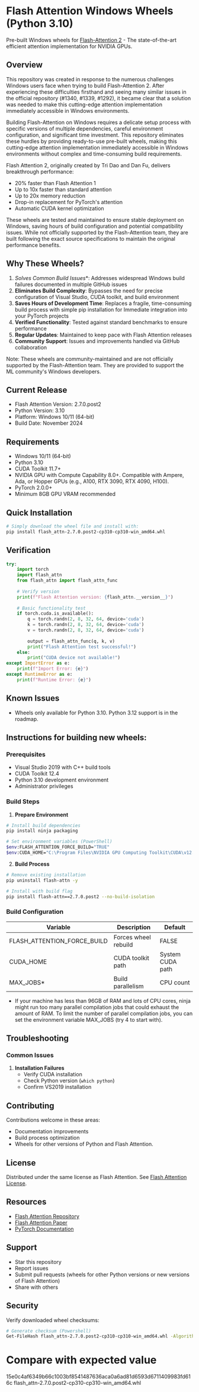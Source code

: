 # Flash Attention Windows Wheels (Python 3.10)

Pre-built Windows wheels for [Flash-Attention 2](https://github.com/Dao-AILab/flash-attention) - The state-of-the-art efficient attention implementation for NVIDIA GPUs.

## Overview 

This repository was created in response to the numerous challenges Windows users face when trying to build Flash-Attention 2. 
After experiencing these difficulties firsthand and seeing many similar issues in the official repository (#1340, #1339, #1292), it became clear that a solution was needed to make this cutting-edge attention implementation immediately accessible in Windows environments.

Building Flash-Attention on Windows requires a delicate setup process with specific versions of multiple dependencies, careful environment configuration, and significant time investment. This repository eliminates these hurdles by providing ready-to-use pre-built wheels, making this cutting-edge attention implementation immediately accessible in Windows environments without complex and time-consuming build requirements.

Flash Attention 2, originally created by Tri Dao and Dan Fu, delivers breakthrough performance:
- 20% faster than Flash Attention 1 
- Up to 10x faster than standard attention
- Up to 20x memory reduction
- Drop-in replacement for PyTorch's attention
- Automatic CUDA kernel optimization

These wheels are tested and maintained to ensure stable deployment on Windows, saving hours of build configuration and potential compatibility issues. While not officially supported by the Flash-Attention team, they are built following the exact source specifications to maintain the original performance benefits.

## Why These Wheels?

1. *Solves Common Build Issues**: Addresses widespread Windows build failures documented in multiple GitHub issues
2. **Eliminates Build Complexity**: Bypasses the need for precise configuration of Visual Studio, CUDA toolkit, and build environment
3. **Saves Hours of Development Time**: Replaces a fragile, time-consuming build process with simple pip installation for Immediate integration into your PyTorch projects
4. **Verified Functionality**: Tested against standard benchmarks to ensure performance
5. **Regular Updates**: Maintained to keep pace with Flash Attention releases
6. **Community Support**: Issues and improvements handled via GitHub collaboration

Note: These wheels are community-maintained and are not officially supported by the Flash-Attention team. They are provided to support the ML community's Windows developers.

## Current Release

- Flash Attention Version: 2.7.0.post2
- Python Version: 3.10
- Platform: Windows 10/11 (64-bit)
- Build Date: November 2024

## Requirements

- Windows 10/11 (64-bit)
- Python 3.10
- CUDA Toolkit 11.7+
- NVIDIA GPU with Compute Capability 8.0+. Compatible with Ampere, Ada, or Hopper GPUs (e.g., A100, RTX 3090, RTX 4090, H100).
- PyTorch 2.0.0+
- Minimum 8GB GPU VRAM recommended

## Quick Installation

```sh
# Simply download the wheel file and install with:
pip install flash_attn-2.7.0.post2-cp310-cp310-win_amd64.whl
```

## Verification

```python
try:
    import torch
    import flash_attn
    from flash_attn import flash_attn_func
    
    # Verify version
    print(f"Flash Attention version: {flash_attn.__version__}")
    
    # Basic functionality test
    if torch.cuda.is_available():
        q = torch.randn(2, 8, 32, 64, device='cuda')
        k = torch.randn(2, 8, 32, 64, device='cuda')
        v = torch.randn(2, 8, 32, 64, device='cuda')
        
        output = flash_attn_func(q, k, v)
        print("Flash Attention test successful!")
    else:
        print("CUDA device not available!")
except ImportError as e:
    print(f"Import Error: {e}")
except RuntimeError as e:
    print(f"Runtime Error: {e}")
```

## Known Issues

- Wheels only available for Python 3.10. Python 3.12 support is in the roadmap.

## Instructions for building new wheels:

### Prerequisites

- Visual Studio 2019 with C++ build tools
- CUDA Toolkit 12.4
- Python 3.10 development environment
- Administrator privileges

### Build Steps

1. **Prepare Environment**
```sh
# Install build dependencies
pip install ninja packaging

# Set environment variables (PowerShell)
$env:FLASH_ATTENTION_FORCE_BUILD="TRUE"
$env:CUDA_HOME="C:\Program Files\NVIDIA GPU Computing Toolkit\CUDA\v12.4"
```

2. **Build Process**
```sh
# Remove existing installation
pip uninstall flash-attn -y

# Install with build flag
pip install flash-attn==2.7.0.post2 --no-build-isolation
```

### Build Configuration

| Variable | Description | Default |
|----------|-------------|---------|
| FLASH_ATTENTION_FORCE_BUILD | Forces wheel rebuild | FALSE |
| CUDA_HOME | CUDA toolkit path | System CUDA path |
| MAX_JOBS* | Build parallelism | CPU count |

* If your machine has less than 96GB of RAM and lots of CPU cores, ninja might run too many parallel compilation jobs that could exhaust the amount of RAM. To limit the number of parallel compilation jobs, you can set the environment variable MAX_JOBS (try 4 to start with).

## Troubleshooting

### Common Issues

1. **Installation Failures**
   - Verify CUDA installation
   - Check Python version (`which python`)
   - Confirm VS2019 installation

## Contributing

Contributions welcome in these areas:
- Documentation improvements
- Build process optimization
- Wheels for other versions of Python and Flash Attention.

## License

Distributed under the same license as Flash Attention. See [Flash Attention License](https://github.com/Dao-AILab/flash-attention/blob/main/LICENSE).

## Resources

- [Flash Attention Repository](https://github.com/Dao-AILab/flash-attention)
- [Flash Attention Paper](https://tridao.me/publications/flash2/flash2.pdf)
- [PyTorch Documentation](https://pytorch.org/)

## Support

- Star this repository
- Report issues
- Submit pull requests (wheels for other Python versions or new versions of Flash Attention)
- Share with others

## Security

Verify downloaded wheel checksums:
```sh
# Generate checksum (Powershell)
Get-FileHash flash_attn-2.7.0.post2-cp310-cp310-win_amd64.whl -Algorithm SHA256
```
# Compare with expected value
15e0c4af6349b66c1003bf8541487636aca0a6ad81d6593d6711409983fd616c  flash_attn-2.7.0.post2-cp310-cp310-win_amd64.whl
